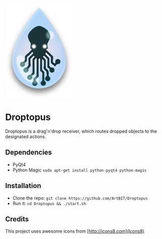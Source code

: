 ![Droptopus Logo](/assets/droptopus.png)

# Droptopus
Droptopus is a drag'n'drop receiver, which routes dropped objects to the designated actions.

## Dependencies
 - PyQt4
 - Python Magic 
 `sudo apt-get install python-pyqt4 python-magic`

## Installation

 - Clone the repo:
 `git clone https://github.com/ArtBIT/Droptopus`
 - Run it:
 `cd Droptopus && ./start.sh`

## Credits
This project uses awesome icons from [http://icons8.com](Icons8)
